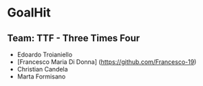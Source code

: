 # GoalHit

## Team: TTF - Three Times Four
* Edoardo Troianiello
* [Francesco Maria Di Donna] (https://github.com/Francesco-19)
* Christian Candela
* Marta Formisano
